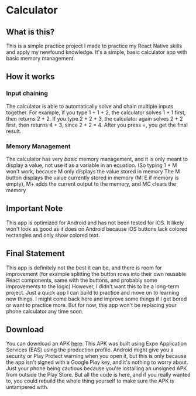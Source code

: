 # Calculator #
## What is this? ##
This is a simple practice project I made to practice my React Native skills and apply my newfound knowledge. It's a simple, basic calculator app with basic memory management.
## How it works ##
### Input chaining ###
The calculator is able to automatically solve and chain multiple inputs together. For example, if you type 1 + 1 + 2, the calculator solves 1 + 1 first, then returns 2 + 2. If you type 2 + 2 + 3, the calculator again solves 2 + 2 first, then returns 4 + 3, since 2 + 2 = 4. After you press =, you get the final result.
### Memory Management ###
The calculator has very *basic* memory management, and it is only meant to display a value, not use it as a variable in an equation. (So typing 1 + M won't work, because M only displays the value stored in memory
The M button displays the value currently stored in memory (M: E if memory is empty), M+ adds the current output to the memory, and MC clears the memory
## Important Note ##
This app is optimized for Android and has not been tested for iOS. It likely won't look as good as it does on Android because iOS buttons lack colored rectangles and only show colored text.

## Final Statement ##
This app is definitely not the best it can be, and there is room for improvement (for example splitting the button rows into their own reusable React components, same with the buttons, and probably some improvements to the logic) However, I didn't want this to be a long-term project. Just a quick app I can build to practice and move on to learning new things. I might come back here and improve some things if I get bored or want to practice more. But for now, this app won't be replacing your phone calculator any time soon.

## Download ##
You can download an APK [here](https://github.com/davidgordiienko/calculator/releases/download/v1.0.0/calculator.apk). This APK was built using Expo Application Services (EAS) using the production profile. Android might give you a security or Play Protect warning when you open it, but this is only because the app isn't signed with a Google Play key, and it's nothing to worry about. Just your phone being cautious because you're installing an unsigned APK from outside the Play Store. But all the code is here, and if you really wanted to, you could rebuild the whole thing yourself to make sure the APK is untampered with.
